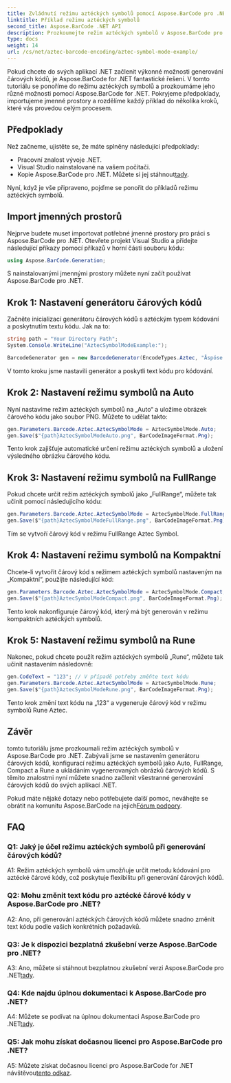 ```yaml
---
title: Zvládnutí režimu aztéckých symbolů pomocí Aspose.BarCode pro .NET
linktitle: Příklad režimu aztéckých symbolů
second_title: Aspose.BarCode .NET API
description: Prozkoumejte režim aztéckých symbolů v Aspose.BarCode pro .NET a naučte se, jak snadno generovat univerzální čárové kódy. V tomto komplexním tutoriálu si osvojte režimy Auto, FullRange, Compact a Rune.
type: docs
weight: 14
url: /cs/net/aztec-barcode-encoding/aztec-symbol-mode-example/
---
```

Pokud chcete do svých aplikací .NET začlenit výkonné možnosti generování čárových kódů, je Aspose.BarCode for .NET fantastické řešení. V tomto tutoriálu se ponoříme do režimu aztéckých symbolů a prozkoumáme jeho různé možnosti pomocí Aspose.BarCode for .NET. Pokryjeme předpoklady, importujeme jmenné prostory a rozdělíme každý příklad do několika kroků, které vás provedou celým procesem.

## Předpoklady

Než začneme, ujistěte se, že máte splněny následující předpoklady:

- Pracovní znalost vývoje .NET.
- Visual Studio nainstalované na vašem počítači.
-  Kopie Aspose.BarCode pro .NET. Můžete si jej stáhnout[tady](https://releases.aspose.com/barcode/net/).

Nyní, když je vše připraveno, pojďme se ponořit do příkladů režimu aztéckých symbolů.

## Import jmenných prostorů

Nejprve budete muset importovat potřebné jmenné prostory pro práci s Aspose.BarCode pro .NET. Otevřete projekt Visual Studio a přidejte následující příkazy pomocí příkazů v horní části souboru kódu:

```csharp
using Aspose.BarCode.Generation;
```

S nainstalovanými jmennými prostory můžete nyní začít používat Aspose.BarCode pro .NET.

## Krok 1: Nastavení generátoru čárových kódů

Začněte inicializací generátoru čárových kódů s aztéckým typem kódování a poskytnutím textu kódu. Jak na to:

```csharp
string path = "Your Directory Path";
System.Console.WriteLine("AztecSymbolModeExample:");

BarcodeGenerator gen = new BarcodeGenerator(EncodeTypes.Aztec, "Åspóse.Barcóde©");
```

V tomto kroku jsme nastavili generátor a poskytli text kódu pro kódování.

## Krok 2: Nastavení režimu symbolů na Auto

Nyní nastavíme režim aztéckých symbolů na „Auto“ a uložíme obrázek čárového kódu jako soubor PNG. Můžete to udělat takto:

```csharp
gen.Parameters.Barcode.Aztec.AztecSymbolMode = AztecSymbolMode.Auto;
gen.Save($"{path}AztecSymbolModeAuto.png", BarCodeImageFormat.Png);
```

Tento krok zajišťuje automatické určení režimu aztéckých symbolů a uložení výsledného obrázku čárového kódu.

## Krok 3: Nastavení režimu symbolů na FullRange

Pokud chcete určit režim aztéckých symbolů jako „FullRange“, můžete tak učinit pomocí následujícího kódu:

```csharp
gen.Parameters.Barcode.Aztec.AztecSymbolMode = AztecSymbolMode.FullRange;
gen.Save($"{path}AztecSymbolModeFullRange.png", BarCodeImageFormat.Png);
```

Tím se vytvoří čárový kód v režimu FullRange Aztec Symbol.

## Krok 4: Nastavení režimu symbolů na Kompaktní

Chcete-li vytvořit čárový kód s režimem aztéckých symbolů nastaveným na „Kompaktní“, použijte následující kód:

```csharp
gen.Parameters.Barcode.Aztec.AztecSymbolMode = AztecSymbolMode.Compact;
gen.Save($"{path}AztecSymbolModeCompact.png", BarCodeImageFormat.Png);
```

Tento krok nakonfiguruje čárový kód, který má být generován v režimu kompaktních aztéckých symbolů.

## Krok 5: Nastavení režimu symbolů na Rune

Nakonec, pokud chcete použít režim aztéckých symbolů „Rune“, můžete tak učinit nastavením následovně:

```csharp
gen.CodeText = "123"; // V případě potřeby změňte text kódu
gen.Parameters.Barcode.Aztec.AztecSymbolMode = AztecSymbolMode.Rune;
gen.Save($"{path}AztecSymbolModeRune.png", BarCodeImageFormat.Png);
```

Tento krok změní text kódu na „123“ a vygeneruje čárový kód v režimu symbolů Rune Aztec.

## Závěr

tomto tutoriálu jsme prozkoumali režim aztéckých symbolů v Aspose.BarCode pro .NET. Zabývali jsme se nastavením generátoru čárových kódů, konfigurací režimu aztéckých symbolů jako Auto, FullRange, Compact a Rune a ukládáním vygenerovaných obrázků čárových kódů. S těmito znalostmi nyní můžete snadno začlenit všestranné generování čárových kódů do svých aplikací .NET.

 Pokud máte nějaké dotazy nebo potřebujete další pomoc, neváhejte se obrátit na komunitu Aspose.BarCode na jejich[Fórum podpory](https://forum.aspose.com/c/barcode/13).

## FAQ

### Q1: Jaký je účel režimu aztéckých symbolů při generování čárových kódů?

A1: Režim aztéckých symbolů vám umožňuje určit metodu kódování pro aztécké čárové kódy, což poskytuje flexibilitu při generování čárových kódů.

### Q2: Mohu změnit text kódu pro aztécké čárové kódy v Aspose.BarCode pro .NET?

A2: Ano, při generování aztéckých čárových kódů můžete snadno změnit text kódu podle vašich konkrétních požadavků.

### Q3: Je k dispozici bezplatná zkušební verze Aspose.BarCode pro .NET?

A3: Ano, můžete si stáhnout bezplatnou zkušební verzi Aspose.BarCode pro .NET[tady](https://releases.aspose.com/).

### Q4: Kde najdu úplnou dokumentaci k Aspose.BarCode pro .NET?

 A4: Můžete se podívat na úplnou dokumentaci Aspose.BarCode pro .NET[tady](https://reference.aspose.com/barcode/net/).

### Q5: Jak mohu získat dočasnou licenci pro Aspose.BarCode pro .NET?

 A5: Můžete získat dočasnou licenci pro Aspose.BarCode for .NET návštěvou[tento odkaz](https://purchase.aspose.com/temporary-license/).